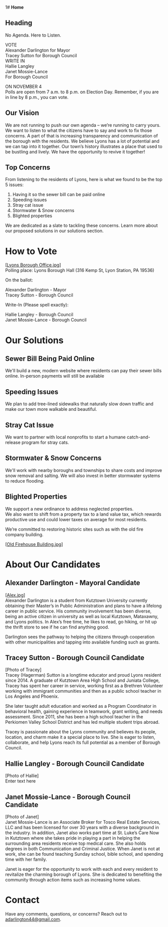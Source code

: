 1# **Home**

## **Heading**

No Agenda. Here to Listen.

VOTE  
Alexander Darlington for Mayor  
Tracey Sutton for Borough Council  
WRITE IN  
Hallie Langley  
Janet Mossie-Lance  
For Borough Council

ON NOVEMBER 4  
Polls are open from 7 a.m. to 8 p.m. on Election Day. Remember, if you are in line by 8 p.m., you can vote.

## **Our Vision**

We are not running to push our own agenda – we’re running to carry yours. We want to listen to what the citizens have to say and work to fix those concerns. A part of that is increasing transparency and communication of the borough with the residents. We believe Lyons has a lot of potential and we can tap into it together. Our town’s history illustrates a place that used to be bustling and lively. We have the opportunity to revive it together\!

## **Top Concerns**

From listening to the residents of Lyons, here is what we found to be the top 5 issues:

1. Having it so the sewer bill can be paid online
2. Speeding issues
3. Stray cat issue
4. Stormwater & Snow concerns
5. Blighted properties

We are dedicated as a slate to tackling these concerns. Learn more about our proposed solutions in our solutions section.

# **How to Vote**

\[[Lyons Borough Office.jpg](https://drive.google.com/file/d/18ubg9Qg5yZZfgqSqLtuBHE1JKk4ka04E/view?usp=sharing)\]  
Polling place: Lyons Borough Hall (316 Kemp St, Lyon Station, PA 19536\)

On the ballot:

Alexander Darlington \- Mayor  
Tracey Sutton \- Borough Council

Write-In (Please spell exactly):

Hallie Langley \- Borough Council  
Janet Mossie-Lance \- Borough Council

# **Our Solutions**

## **Sewer Bill Being Paid Online**

We'll build a new, modern website where residents can pay their sewer bills online. In-person payments will still be available

## **Speeding Issues**

We plan to add tree-lined sidewalks that naturally slow down traffic and make our town more walkable and beautiful.

## **Stray Cat Issue**

We want to partner with local nonprofits to start a humane catch-and-release program for stray cats.

## **Stormwater & Snow Concerns**

We'll work with nearby boroughs and townships to share costs and improve snow removal and salting. We will also invest in better stormwater systems to reduce flooding.

## **Blighted Properties**

We support a new ordinance to address neglected properties.  
We also want to shift from a property tax to a land value tax, which rewards productive use and could lower taxes on average for most residents.

We’re committed to restoring historic sites such as with the old fire company building.

\[[Old Firehouse Building.jpg](https://drive.google.com/file/d/1-jLmX0aqjXUFwpwEq2E8yTaMDR5LTEn_/view?usp=sharing)\]

# **About Our Candidates**

## **Alexander Darlington \- Mayoral Candidate**

\[[Alex.jpg](https://drive.google.com/file/d/1O_oeohyqbiCCK_hoebJ2n3UuiJGoGDtN/view?usp=sharing)\]  
Alexander Darlington is a student from Kutztown University currently obtaining their Master’s in Public Administration and plans to have a lifelong career in public service. His community involvement has been diverse, being an active citizen in university as well as local Kutztown, Mataxawny, and Lyons politics. In Alex’s free time, he likes to read, go hiking, or hit up the thrift store to see if he can find anything good.

Darlington sees the pathway to helping the citizens through cooperation with other municipalities and tapping into available funding such as grants.

## **Tracey Sutton \- Borough Council Candidate**

\[Photo of Tracey\]  
Tracey (Hagerman) Sutton is a longtime educator and proud Lyons resident since 2014\. A graduate of Kutztown Area High School and Juniata College, Tracey has spent her career in service, working first as a Brethren Volunteer working with immigrant communities and then as a public school teacher in Los Angeles and Phoenix.

She later taught adult education and worked as a Program Coordinator in behavioral health, gaining experience in teamwork, grant writing, and needs assessment. Since 2011, she has been a high school teacher in the Perkiomen Valley School District and has led multiple student trips abroad.

Tracey is passionate about the Lyons community and believes its people, location, and charm make it a special place to live. She is eager to listen, collaborate, and help Lyons reach its full potential as a member of Borough Council.

## **Hallie Langley \- Borough Council Candidate**

\[Photo of Hallie\]  
Enter text here

## **Janet Mossie-Lance \- Borough Council Candidate**

\[Photo of Janet\]  
Janet Mossie-Lance is an Associate Broker for Tosco Real Estate Services, LLC and has been licensed for over 30 years with a diverse background in the industry. In addition, Janet also works part time at St. Luke’s Care Now in Kutztown where she takes pride in playing a part in helping the surrounding area residents receive top medical care. She also holds degrees in both Communication and Criminal Justice. When Janet is not at work, she can be found teaching Sunday school, bible school, and spending time with her family.

Janet is eager for the opportunity to work with each and every resident to revitalize the charming borough of Lyons. She is dedicated to benefiting the community through action items such as increasing home values.

# **Contact**

Have any comments, questions, or concerns? Reach out to [adarlington44@gmail.com](mailto:adarlington44@gmail.com).
